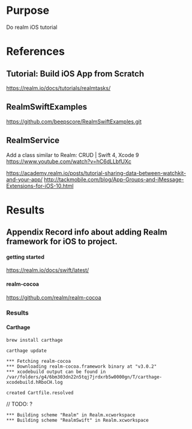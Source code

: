 # Purpose
Do realm iOS tutorial

# References

## Tutorial: Build iOS App from Scratch
https://realm.io/docs/tutorials/realmtasks/

## RealmSwiftExamples
https://github.com/beepscore/RealmSwiftExamples.git

## RealmService
Add a class similar to Realm: CRUD | Swift 4, Xcode 9
https://www.youtube.com/watch?v=hC6dLLbfUXc

https://academy.realm.io/posts/tutorial-sharing-data-between-watchkit-and-your-app/
http://tackmobile.com/blog/App-Groups-and-iMessage-Extensions-for-iOS-10.html

# Results


## Appendix Record info about adding Realm framework for iOS to project.

#### getting started
https://realm.io/docs/swift/latest/

#### realm-cocoa
https://github.com/realm/realm-cocoa

### Results

#### Carthage

    brew install carthage

    carthage update

    *** Fetching realm-cocoa
    *** Downloading realm-cocoa.framework binary at "v3.0.2"
    *** xcodebuild output can be found in /var/folders/g4/6bm303dn22n5tqj7jrdxrb5w0000gn/T/carthage-xcodebuild.hRboCH.log

    created Cartfile.resolved

// TODO: ?

    *** Building scheme "Realm" in Realm.xcworkspace
    *** Building scheme "RealmSwift" in Realm.xcworkspace

